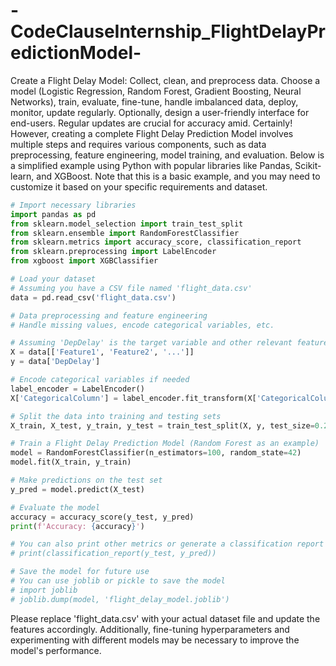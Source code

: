 # -CodeClauseInternship_FlightDelayPredictionModel-
Create a Flight Delay Model: Collect, clean, and preprocess data. Choose a model (Logistic Regression, Random Forest, Gradient Boosting, Neural Networks), train, evaluate, fine-tune, handle imbalanced data, deploy, monitor, update regularly. Optionally, design a user-friendly interface for end-users. Regular updates are crucial for accuracy amid.
Certainly! However, creating a complete Flight Delay Prediction Model involves multiple steps and requires various components, such as data preprocessing, feature engineering, model training, and evaluation. Below is a simplified example using Python with popular libraries like Pandas, Scikit-learn, and XGBoost. Note that this is a basic example, and you may need to customize it based on your specific requirements and dataset.

```python
# Import necessary libraries
import pandas as pd
from sklearn.model_selection import train_test_split
from sklearn.ensemble import RandomForestClassifier
from sklearn.metrics import accuracy_score, classification_report
from sklearn.preprocessing import LabelEncoder
from xgboost import XGBClassifier

# Load your dataset
# Assuming you have a CSV file named 'flight_data.csv'
data = pd.read_csv('flight_data.csv')

# Data preprocessing and feature engineering
# Handle missing values, encode categorical variables, etc.

# Assuming 'DepDelay' is the target variable and other relevant features are selected
X = data[['Feature1', 'Feature2', '...']]
y = data['DepDelay']

# Encode categorical variables if needed
label_encoder = LabelEncoder()
X['CategoricalColumn'] = label_encoder.fit_transform(X['CategoricalColumn'])

# Split the data into training and testing sets
X_train, X_test, y_train, y_test = train_test_split(X, y, test_size=0.2, random_state=42)

# Train a Flight Delay Prediction Model (Random Forest as an example)
model = RandomForestClassifier(n_estimators=100, random_state=42)
model.fit(X_train, y_train)

# Make predictions on the test set
y_pred = model.predict(X_test)

# Evaluate the model
accuracy = accuracy_score(y_test, y_pred)
print(f'Accuracy: {accuracy}')

# You can also print other metrics or generate a classification report
# print(classification_report(y_test, y_pred))

# Save the model for future use
# You can use joblib or pickle to save the model
# import joblib
# joblib.dump(model, 'flight_delay_model.joblib')
```

Please replace 'flight_data.csv' with your actual dataset file and update the features accordingly. Additionally, fine-tuning hyperparameters and experimenting with different models may be necessary to improve the model's performance.
